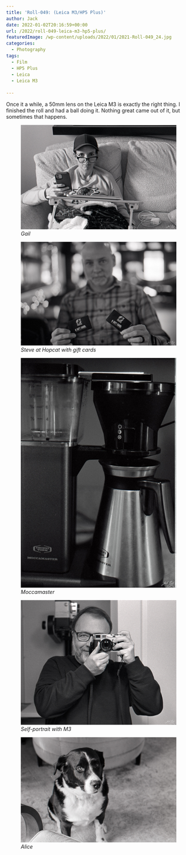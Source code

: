 ```yaml
---
title: 'Roll-049: (Leica M3/HP5 Plus)'
author: Jack
date: 2022-01-02T20:16:59+00:00
url: /2022/roll-049-leica-m3-hp5-plus/
featuredImage: /wp-content/uploads/2022/01/2021-Roll-049_24.jpg
categories:
  - Photography
tags:
  - Film
  - HP5 Plus
  - Leica
  - Leica M3

---
```



Once it a while, a 50mm lens on the Leica M3 is exactly the right thing. I finished the roll and had a ball doing it. Nothing great came out of it, but sometimes that happens.<figure class="wp-container-5 wp-block-gallery-624ad3082b966 wp-block-gallery columns-3 is-cropped">


![Gail](2021-Roll-049_23.jpg)
*Gail*

![Steve at Hopcat with gift cards](2021-Roll-049_24.jpg)
*Steve at Hopcat with gift cards*

![Moccamaster](2021-Roll-049_25.jpg)
*Moccamaster*

![Self-portrait with M3](2021-Roll-049_05.jpg)
*Self-portrait with M3*

![Alice](2021-Roll-049_29.jpg)
*Alice*


